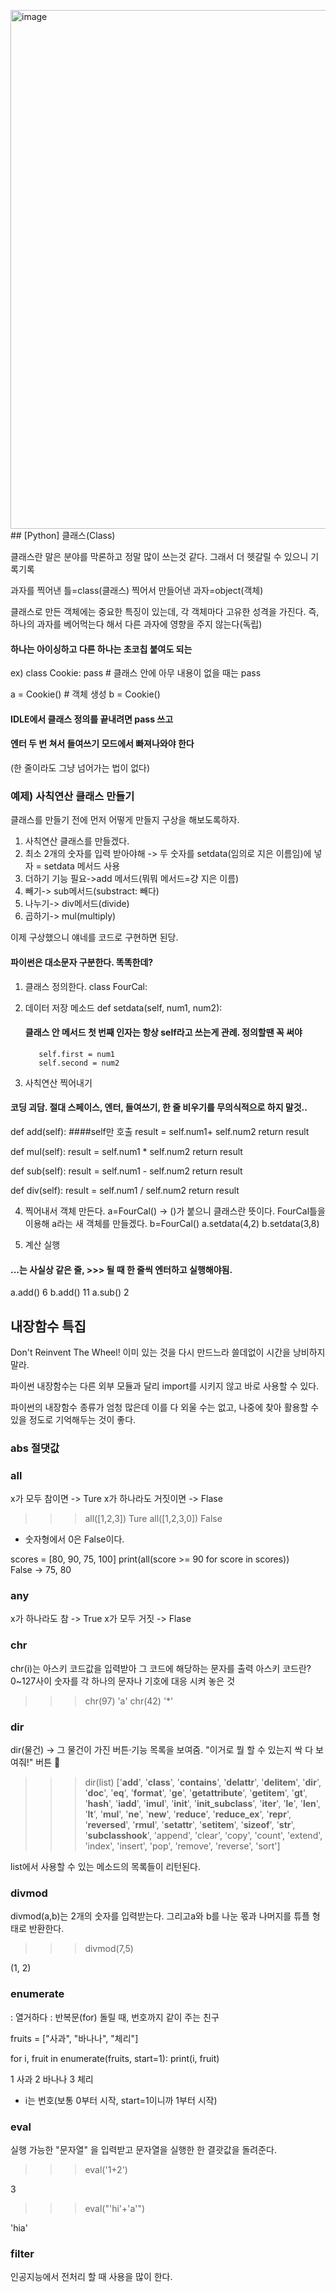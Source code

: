 <img width="533" height="830" alt="image" src="https://github.com/user-attachments/assets/819a02e8-c51e-442d-a9f5-88c3023c6263" />## [Python] 클래스(Class)

클래스란 말은 분야를 막론하고 정말 많이 쓰는것 같다. 그래서 더 헷갈릴 수 있으니 기록기록

과자를 찍어낸 틀=class(클래스)
찍어서 만들어낸 과자=object(객체)

클래스로 만든 객체에는 중요한 특징이 있는데,
각 객체마다 고유한 성격을 가진다.
즉, 하나의 과자를 베어먹는다 해서 다른 과자에 영향을 주지 않는다(독립)
#### 하나는 아이싱하고 다른 하나는 초코칩 붙여도 되는

ex) class Cookie:
       pass  # 클래스 안에 아무 내용이 없을 때는 pass

a = Cookie()   # 객체 생성
b = Cookie()
#### IDLE에서 클래스 정의를 끝내려면 pass 쓰고
#### 엔터 두 번 쳐서 들여쓰기 모드에서 빠져나와야 한다
(한 줄이라도 그냥 넘어가는 법이 없다)


### 예제) 사칙연산 클래스 만들기

클래스를 만들기 전에 먼저 어떻게 만들지 구상을 해보도록하자.

1. 사칙연산 클래스를 만들겠다.
2. 최소 2개의 숫자를 입력 받아야해 -> 두 숫자를 setdata(임의로 지은 이름임)에 넣자 = setdata 메서드 사용
3. 더하기 기능 필요->add 메서드(뭐뭐 메서드=걍 지은 이름)
5. 빼기-> sub메서드(substract: 빼다)
6. 나누기-> div메서드(divide)
7. 곱하기-> mul(multiply)


이제 구상했으니 얘네를 코드로 구현하면 된당.
#### 파이썬은 대소문자 구분한다. 똑똑한데?

1. 클래스 정의한다.
   class FourCal:
   
2. 데이터 저장 메소드
       def setdata(self, num1, num2):
   #### 클래스 안 메서드 첫 번째 인자는 항상 self라고 쓰는게 관례. 정의할땐 꼭 써야
          self.first = num1
          self.second = num2
   
3. 사칙연산 찍어내기
#### 코딩 괴담. 절대 스페이스, 엔터, 들여쓰기, 한 줄 비우기를 무의식적으로 하지 말것.. 
   def add(self): ####self만 호출
    result = self.num1+ self.num2
    return result
  
  def mul(self):
    result = self.num1 * self.num2
    return result

  def sub(self):
    result = self.num1 - self.num2
    return result

  def div(self):
    result = self.num1 / self.num2
    return result


4. 찍어내서 객체 만든다.
a=FourCal() -> ()가 붙으니 클래스란 뜻이다. FourCal틀을 이용해 a라는 새 객체를 만들겠다.
b=FourCal()
a.setdata(4,2)
b.setdata(3,8)

5. 계산 실행
#### ...는 사실상 같은 줄, >>> 될 때 한 줄씩 엔터하고 실행해야됨.
a.add()
6
b.add()
11
a.sub()
2






## 내장함수 특집
Don't Reinvent The Wheel!
이미 있는 것을 다시 만드느라 쓸데없이 시간을 낭비하지 말라.

파이썬 내장함수는 다른 외부 모듈과 달리
import를 시키지 않고 바로 사용할 수 있다.

파이썬의 내장함수 종류가 엄청 많은데
이를 다 외울 수는 없고,
나중에 찾아 활용할 수 있을 정도로 기억해두는 것이 좋다.

### abs 절댓값

### all
x가 모두 참이면 -> Ture
x가 하나라도 거짓이면 -> Flase

>>> all([1,2,3])
Ture
>>> all([1,2,3,0])
False
- 숫자형에서 0은 False이다.

scores = [80, 90, 75, 100]
print(all(score >= 90 for score in scores))  
False → 75, 80



### any
x가 하나라도 참 -> True
x가 모두 거짓 -> Flase

### chr
chr(i)는 아스키 코드값을 입력받아 그 코드에 해당하는 문자를 출력
아스키 코드란? 0~127사이 숫자를 각 하나의 문자나 기호에 대응 시켜 놓은 것
>>> chr(97)
'a'
>>> chr(42)
'*'

### dir
dir(물건) → 그 물건이 가진 버튼·기능 목록을 보여줌.
"이거로 뭘 할 수 있는지 싹 다 보여줘!" 버튼 🚀

>>> dir(list)
['__add__',
 '__class__',
 '__contains__',
 '__delattr__',
 '__delitem__',
 '__dir__',
 '__doc__',
 '__eq__',
 '__format__',
 '__ge__',
 '__getattribute__',
 '__getitem__',
 '__gt__',
 '__hash__',
 '__iadd__',
 '__imul__',
 '__init__',
 '__init_subclass__',
 '__iter__',
 '__le__',
 '__len__',
 '__lt__',
 '__mul__',
 '__ne__',
 '__new__',
 '__reduce__',
 '__reduce_ex__',
 '__repr__',
 '__reversed__',
 '__rmul__',
 '__setattr__',
 '__setitem__',
 '__sizeof__',
 '__str__',
 '__subclasshook__',
 'append',
 'clear',
 'copy',
 'count',
 'extend',
 'index',
 'insert',
 'pop',
 'remove',
 'reverse',
 'sort']

list에서 사용할 수 있는 메소드의 목록들이 리턴된다.

### divmod
divmod(a,b)는 2개의 숫자를 입력받는다.
그리고a와 b를 나눈 몫과 나머지를 튜플 형태로 반환한다.

>>> divmod(7,5)

(1, 2)

### enumerate
: 열거하다
: 반복문(for) 돌릴 때, 번호까지 같이 주는 친구

fruits = ["사과", "바나나", "체리"]

for i, fruit in enumerate(fruits, start=1):
    print(i, fruit)

1 사과
2 바나나
3 체리

- i는 번호(보통 0부터 시작, start=1이니까 1부터 시작)
    


### eval
실행 가능한 "문자열" 을 입력받고
문자열을 실행한 한 결괏값을 돌려준다.

>>> eval('1+2')

3

>>> eval("'hi'+'a'")

'hia'

### filter
인공지능에서 전처리 할 때 사용을 많이 한다.

###

###

###







